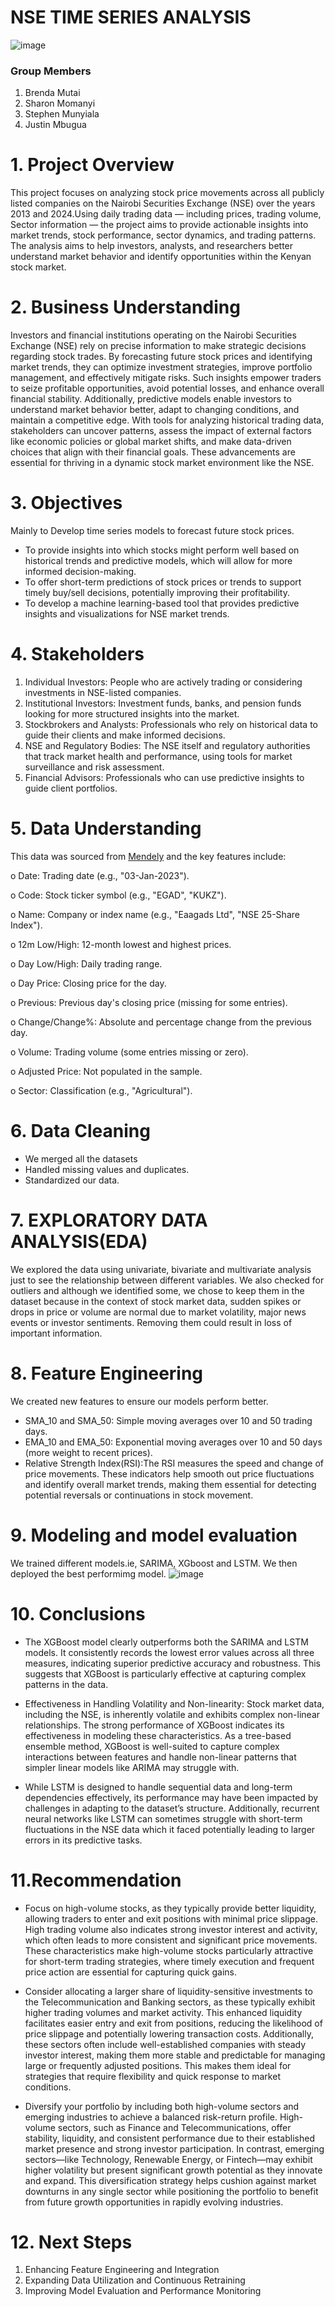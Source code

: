 # NSE TIME SERIES ANALYSIS
  ![image](https://github.com/user-attachments/assets/9090973b-4519-4557-8ffe-e6a6c0f3e3b4)

### Group Members
1. Brenda Mutai
2. Sharon Momanyi
3. Stephen Munyiala
4. Justin Mbugua
   
# 1. Project Overview

This project focuses on analyzing stock price movements across all publicly listed companies on the Nairobi Securities Exchange (NSE) over the years 2013 and 2024.Using daily trading data — including prices, trading volume, Sector information — the project aims to provide actionable insights into market trends, stock performance, sector dynamics, and trading patterns. The analysis aims to help investors, analysts, and researchers better understand market behavior and identify opportunities within the Kenyan stock market.

# 2. Business Understanding
Investors and financial institutions operating on the Nairobi Securities Exchange (NSE) rely on precise information to make strategic decisions regarding stock trades. By forecasting future stock prices and identifying market trends, they can optimize investment strategies, improve portfolio management, and effectively mitigate risks. Such insights empower traders to seize profitable opportunities, avoid potential losses, and enhance overall financial stability.
Additionally, predictive models enable investors to understand market behavior better, adapt to changing conditions, and maintain a competitive edge. With tools for analyzing historical trading data, stakeholders can uncover patterns, assess the impact of external factors like economic policies or global market shifts, and make data-driven choices that align with their financial goals. These advancements are essential for thriving in a dynamic stock market environment like the NSE.

# 3. Objectives
Mainly to Develop time series models to forecast future stock prices.
- To provide insights into which stocks might perform well based on historical trends and predictive models, which will allow for more informed decision-making.
- To offer short-term predictions of stock prices or trends to support timely buy/sell decisions, potentially improving their profitability.
- To develop a machine learning-based tool that provides predictive insights and visualizations for NSE market trends.

# 4. Stakeholders
1. Individual Investors: People who are actively trading or considering investments in NSE-listed companies.
2. Institutional Investors: Investment funds, banks, and pension funds looking for more structured insights into the market.
3. Stockbrokers and Analysts: Professionals who rely on historical data to guide their clients and make informed decisions.
4. NSE and Regulatory Bodies: The NSE itself and regulatory authorities that track market health and performance, using tools for market surveillance and risk assessment.
5. Financial Advisors: Professionals who can use predictive insights to guide client portfolios.

# 5. Data Understanding
This data was sourced from [Mendely](https://data.mendeley.com/datasets/ss5pfw8xnk/2) and the key features include:

o	Date: Trading date (e.g., "03-Jan-2023").

o	Code: Stock ticker symbol (e.g., "EGAD", "KUKZ").

o	Name: Company or index name (e.g., "Eaagads Ltd", "NSE 25-Share Index").

o	12m Low/High: 12-month lowest and highest prices.

o	Day Low/High: Daily trading range.

o	Day Price: Closing price for the day.

o	Previous: Previous day's closing price (missing for some entries).

o	Change/Change%: Absolute and percentage change from the previous day.

o	Volume: Trading volume (some entries missing or zero).

o	Adjusted Price: Not populated in the sample.

o	Sector: Classification (e.g., "Agricultural").


# 6. Data Cleaning
- We merged all the datasets
- Handled missing values and duplicates.
- Standardized our data. 

# 7. EXPLORATORY DATA ANALYSIS(EDA)
We explored the data using univariate, bivariate and multivariate analysis just to see the relationship between different variables. We also checked for outliers and although we identified some, we chose to keep them in the dataset because in the context of stock market data, sudden spikes or drops in price or volume are normal due to market volatility, major news events or investor sentiments. Removing them could result in loss of important information.

# 8. Feature Engineering
We created new features to ensure our models perform better.
- SMA_10 and SMA_50: Simple moving averages over 10 and 50 trading days.
- EMA_10 and EMA_50: Exponential moving averages over 10 and 50 days (more weight to recent prices).
- Relative Strength Index(RSI):The RSI measures the speed and change of price movements.
These indicators help smooth out price fluctuations and identify overall market trends, making them essential for detecting potential reversals or continuations in stock movement.

# 9. Modeling and model evaluation
We trained different models.ie, SARIMA, XGboost and LSTM. We then deployed the best performimg model.
![image](https://github.com/Brendamutai/Capstone-Project/blob/main/model%20evaluation.JPG)
# 10. Conclusions 
- The XGBoost model clearly outperforms both the SARIMA and LSTM models. It consistently records the lowest error values across all three measures, indicating superior predictive accuracy and robustness. This suggests that XGBoost is particularly effective at capturing complex patterns in the data.

- Effectiveness in Handling Volatility and Non-linearity: Stock market data, including the NSE, is inherently volatile and exhibits complex non-linear relationships. The strong performance of XGBoost indicates its effectiveness in modeling these characteristics. As a tree-based ensemble method, XGBoost is well-suited to capture complex interactions between features and handle non-linear patterns that simpler linear models like ARIMA may struggle with.

- While LSTM is designed to handle sequential data and long-term dependencies effectively, its performance may have been impacted by challenges in adapting to the dataset’s structure. Additionally, recurrent neural networks like LSTM can sometimes struggle with short-term fluctuations in the NSE data which it faced potentially leading to larger errors in its predictive tasks.

# 11.Recommendation
- Focus on high-volume stocks, as they typically provide better liquidity, allowing traders to enter and exit positions with minimal price slippage. High trading volume also indicates strong investor interest and activity, which often leads to more consistent and significant price movements. These characteristics make high-volume stocks particularly attractive for short-term trading strategies, where timely execution and frequent price action are essential for capturing quick gains.

- Consider allocating a larger share of liquidity-sensitive investments to the Telecommunication and Banking sectors, as these typically exhibit higher trading volumes and market activity. This enhanced liquidity facilitates easier entry and exit from positions, reducing the likelihood of price slippage and potentially lowering transaction costs. Additionally, these sectors often include well-established companies with steady investor interest, making them more stable and predictable for managing large or frequently adjusted positions. This makes them ideal for strategies that require flexibility and quick response to market conditions.

- Diversify your portfolio by including both high-volume sectors and emerging industries to achieve a balanced risk-return profile. High-volume sectors, such as Finance and Telecommunications, offer stability, liquidity, and consistent performance due to their established market presence and strong investor participation. In contrast, emerging sectors—like Technology, Renewable Energy, or Fintech—may exhibit higher volatility but present significant growth potential as they innovate and expand. This diversification strategy helps cushion against market downturns in any single sector while positioning the portfolio to benefit from future growth opportunities in rapidly evolving industries.

# 12. Next Steps
 1.	Enhancing Feature Engineering and Integration
 2.	Expanding Data Utilization and Continuous Retraining
 3.	Improving Model Evaluation and Performance Monitoring
